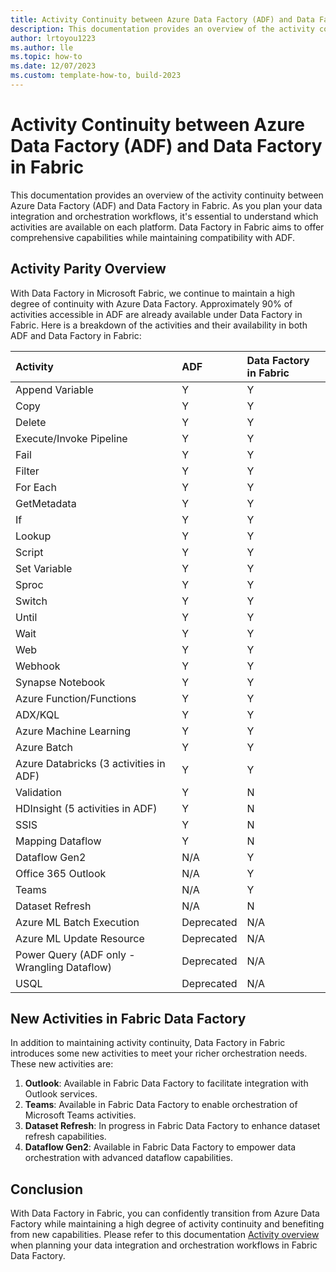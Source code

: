 ```yaml
---
title: Activity Continuity between Azure Data Factory (ADF) and Data Factory in Fabric
description: This documentation provides an overview of the activity continuity between Azure Data Factory (ADF) and Data Factory in Fabric.
author: lrtoyou1223 
ms.author: lle
ms.topic: how-to 
ms.date: 12/07/2023
ms.custom: template-how-to, build-2023 
---
```


# Activity Continuity between Azure Data Factory (ADF) and Data Factory in Fabric

This documentation provides an overview of the activity continuity between Azure Data Factory (ADF) and Data Factory in Fabric. As you plan your data integration and orchestration workflows, it's essential to understand which activities are available on each platform. Data Factory in Fabric aims to offer comprehensive capabilities while maintaining compatibility with ADF.

## Activity Parity Overview

With Data Factory in Microsoft Fabric, we continue to maintain a high degree of continuity with Azure Data Factory. Approximately 90% of activities accessible in ADF are already available under Data Factory in Fabric. Here is a breakdown of the activities and their availability in both ADF and Data Factory in Fabric:

|Activity|ADF| Data Factory in Fabric|
|:---|:---|:---|
|Append Variable|Y|Y|
|Copy|Y|Y|
|Delete|Y|Y|
|Execute/Invoke Pipeline|Y|Y|
|Fail|Y|Y|
|Filter|Y|Y|
|For Each|Y|Y|
|GetMetadata|Y|Y|
|If|Y|Y|
|Lookup|Y|Y|
|Script|Y|Y|
|Set Variable|Y|Y|
|Sproc|Y|Y|
|Switch|Y|Y|
|Until|Y|Y|
|Wait|Y|Y|
|Web|Y|Y|
|Webhook|Y|Y|
|Synapse Notebook|Y|Y|
|Azure Function/Functions|Y|Y|
|ADX/KQL|Y|Y|
|Azure Machine Learning|Y|Y|
|Azure Batch|Y|Y|
|Azure Databricks (3 activities in ADF)|Y|Y|
|Validation|Y|N|
|HDInsight (5 activities in ADF)|Y|N|
|SSIS|Y|N|
|Mapping Dataflow|Y|N|
|Dataflow Gen2|N/A|Y|
|Office 365 Outlook|N/A|Y|
|Teams|N/A|Y|
|Dataset Refresh|N/A|N|
|Azure ML Batch Execution|Deprecated|N/A|
|Azure ML Update Resource|Deprecated|N/A|
|Power Query (ADF only - Wrangling Dataflow)|Deprecated|N/A|
|USQL|Deprecated|N/A|

## New Activities in Fabric Data Factory

In addition to maintaining activity continuity, Data Factory in Fabric introduces some new activities to meet your richer orchestration needs. These new activities are:

1. **Outlook**: Available in Fabric Data Factory to facilitate integration with Outlook services.
1. **Teams**: Available in Fabric Data Factory to enable orchestration of Microsoft Teams activities.
1. **Dataset Refresh**: In progress in Fabric Data Factory to enhance dataset refresh capabilities.
1. **Dataflow Gen2**: Available in Fabric Data Factory to empower data orchestration with advanced dataflow capabilities.

## Conclusion

With Data Factory in Fabric, you can confidently transition from Azure Data Factory while maintaining a high degree of activity continuity and benefiting from new capabilities. Please refer to this documentation [Activity overview](activity-overview.md) when planning your data integration and orchestration workflows in Fabric Data Factory.
